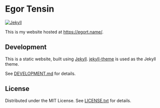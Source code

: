 Egor Tensin
===========

[![Jekyll](https://github.com/egor-tensin/egor-tensin.github.io/actions/workflows/jekyll.yml/badge.svg)](https://github.com/egor-tensin/egor-tensin.github.io/actions/workflows/jekyll.yml)

This is my website hosted at https://egort.name/.

Development
-----------

This is a static website, built using [Jekyll].
[jekyll-theme] is used as the Jekyll theme.

[Jekyll]: https://jekyllrb.com/
[jekyll-theme]: https://github.com/egor-tensin/jekyll-theme

See [DEVELOPMENT.md] for details.

[DEVELOPMENT.md]: DEVELOPMENT.md

License
-------

Distributed under the MIT License.
See [LICENSE.txt] for details.

[LICENSE.txt]: LICENSE.txt

